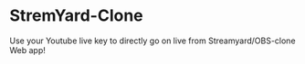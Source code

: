 # StremYard-Clone
Use your Youtube live key to directly go on live from Streamyard/OBS-clone Web app! 
